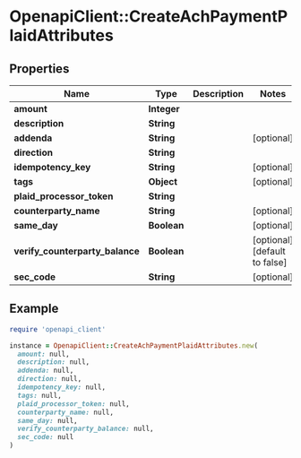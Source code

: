 # OpenapiClient::CreateAchPaymentPlaidAttributes

## Properties

| Name | Type | Description | Notes |
| ---- | ---- | ----------- | ----- |
| **amount** | **Integer** |  |  |
| **description** | **String** |  |  |
| **addenda** | **String** |  | [optional] |
| **direction** | **String** |  |  |
| **idempotency_key** | **String** |  | [optional] |
| **tags** | **Object** |  | [optional] |
| **plaid_processor_token** | **String** |  |  |
| **counterparty_name** | **String** |  | [optional] |
| **same_day** | **Boolean** |  | [optional] |
| **verify_counterparty_balance** | **Boolean** |  | [optional][default to false] |
| **sec_code** | **String** |  | [optional] |

## Example

```ruby
require 'openapi_client'

instance = OpenapiClient::CreateAchPaymentPlaidAttributes.new(
  amount: null,
  description: null,
  addenda: null,
  direction: null,
  idempotency_key: null,
  tags: null,
  plaid_processor_token: null,
  counterparty_name: null,
  same_day: null,
  verify_counterparty_balance: null,
  sec_code: null
)
```

